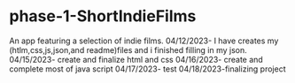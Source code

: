 # phase-1-ShortIndieFilms
An app featuring a selection of indie films.
04/12/2023- I have creates my (htlm,css,js,json,and readme)files and i finished filling in my json.
  04/15/2023- create and finalize html and css
  04/16/2023- create and complete most of java script
  04/17/2023- test
  04/18/2023-finalizing project